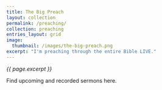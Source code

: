 ```yaml
---
title: The Big Preach
layout: collection
permalink: /preaching/
collection: preaching
entries_layout: grid
image: 
  thumbnail: /images/the-big-preach.png
excerpt: "I'm preaching through the entire Bible LIVE."
---
```


*{{ page.excerpt }}*

Find upcoming and recorded sermons here.